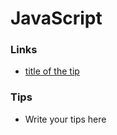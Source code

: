 # JavaScript

### Links

- [title of the tip](https://linl-of-the-tip.com)

### Tips

- Write your tips here
